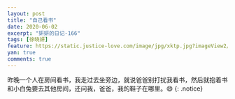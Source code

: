 ```yaml
---
layout: post
title: "自己看书"
date: 2020-06-02
excerpt: "妍妍的日记-166"
tags: [徐晓妍]
feature: https://static.justice-love.com/image/jpg/xktp.jpg?imageView2/1/w/1200/h/500
yan: true
comments: true
---
```

昨晚一个人在房间看书，我走过去坐旁边，就说爸爸别打扰我看书，然后就抱着书和小白兔要去其他房间，还问我，爸爸，我的鞋子在哪里。😄
{: .notice}

